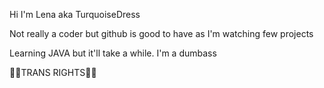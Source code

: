 Hi I'm Lena aka TurquoiseDress

Not really a coder but github is good to have as I'm watching few projects

Learning JAVA but it'll take a while. I'm a dumbass


🏳️‍⚧️TRANS RIGHTS🏳️‍⚧️
